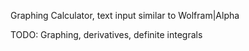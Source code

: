 Graphing Calculator, text input similar to Wolfram|Alpha

TODO: Graphing, derivatives, definite integrals